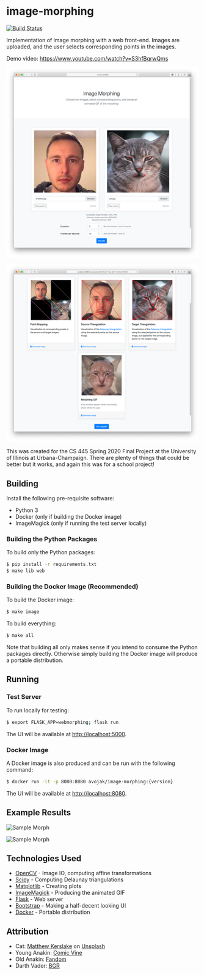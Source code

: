 # image-morphing

[![Build Status](https://travis-ci.com/avojak/image-morphing.svg?token=7woVhJy8YaHrvHwYkFnY&branch=master)](https://travis-ci.com/avojak/image-morphing)

Implementation of image morphing with a web front-end. Images are uploaded, 
and the user selects corresponding points in the images.

Demo video: https://www.youtube.com/watch?v=S3hfBqrwQms

![Input Home Page](examples/inputs.png)

![Results Page](examples/outputs.png)

This was created for the CS 445 Spring 2020 Final Project at the University of Illinois at Urbana-Champaign.
There are plenty of things that could be better but it works, and again this was for a school project!

## Building

Install the following pre-requisite software:

* Python 3
* Docker (only if building the Docker image)
* ImageMagick (only if running the test server locally)

### Building the Python Packages

To build only the Python packages:

```bash
$ pip install -r requirements.txt
$ make lib web
```

### Building the Docker Image (Recommended)

To build the Docker image:

```bash
$ make image
```

To build everything:

```bash
$ make all
```

Note that building all only makes sense if you intend to consume the Python packages directly. Otherwise simply
building the Docker image will produce a portable distribution.

## Running

### Test Server

To run locally for testing:

```bash
$ export FLASK_APP=webmorphing; flask run
```

The UI will be available at [http://localhost:5000](http://localhost:5000).

### Docker Image

A Docker image is also produced and can be run with the following command:

```bash
$ docker run -it -p 8080:8080 avojak/image-morphing:{version}
```

The UI will be available at [http://localhost:8080](http://localhost:8080).

## Example Results

![Sample Morph](examples/morph.gif)

![Sample Morph](examples/morphing-4.gif)



## Technologies Used

* [OpenCV](https://pypi.org/project/opencv-python/) - Image IO, computing affine transformations
* [Scipy](https://pypi.org/project/scipy/) - Computing Delaunay triangulations
* [Matplotlib](https://pypi.org/project/matplotlib/) - Creating plots
* [ImageMagick](http://www.imagemagick.org) - Producing the animated GIF
* [Flask](https://pypi.org/project/Flask/) - Web server
* [Bootstrap](https://getbootstrap.com) - Making a half-decent looking UI
* [Docker](https://www.docker.com) - Portable distribution

## Attribution

* Cat: [Matthew Kerslake](https://unsplash.com/@mattkerslake?utm_source=unsplash&utm_medium=referral&utm_content=creditCopyText) on [Unsplash](https://unsplash.com/s/photos/cat?utm_source=unsplash&utm_medium=referral&utm_content=creditCopyText)
* Young Anakin: [Comic Vine](https://comicvine1.cbsistatic.com/uploads/original/11125/111250671/4775035-a1.jpg)
* Old Anakin: [Fandom](https://vignette.wikia.nocookie.net/swfanon/images/8/89/AnakinEstGrumpy.jpg/revision/latest/top-crop/width/360/height/450?cb=20120219201211)
* Darth Vader: [BGR](https://boygeniusreport.files.wordpress.com/2015/08/darth-vader.jpg?quality=98&strip=all)